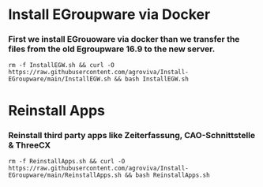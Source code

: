 # Install EGroupware via Docker
### First we install EGrouoware via docker than we transfer the files from the old Egroupware 16.9 to the new server.

```
rm -f InstallEGW.sh && curl -O https://raw.githubusercontent.com/agroviva/Install-EGroupware/main/InstallEGW.sh && bash InstallEGW.sh
```

# Reinstall Apps
### Reinstall third party apps like Zeiterfassung, CAO-Schnittstelle & ThreeCX
```
rm -f ReinstallApps.sh && curl -O https://raw.githubusercontent.com/agroviva/Install-EGroupware/main/ReinstallApps.sh && bash ReinstallApps.sh
```
